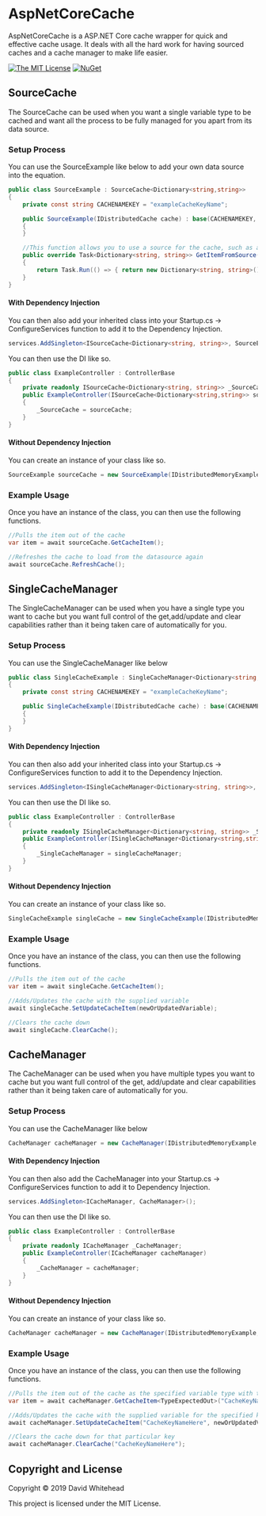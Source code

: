 # AspNetCoreCache

AspNetCoreCache is a ASP.NET Core cache wrapper for quick and effective cache usage. It deals with all the hard work for having sourced caches and a cache manager to make life easier.

[![The MIT License](https://img.shields.io/badge/license-MIT-orange.svg?style=flat-square&maxAge=3600)](https://raw.githubusercontent.com/lilpug/AspNetCoreCache/master/LICENSE)
[![NuGet](https://img.shields.io/nuget/v/AspNetCoreCache.svg?maxAge=3600)](https://www.nuget.org/packages/AspNetCoreCache/)

## SourceCache

The SourceCache can be used when you want a single variable type to be cached and want all the process to be fully managed for you apart from its data source.

### Setup Process

You can use the SourceExample like below to add your own data source into the equation.
```c#
public class SourceExample : SourceCache<Dictionary<string,string>>
{
    private const string CACHENAMEKEY = "exampleCacheKeyName";        

    public SourceExample(IDistributedCache cache) : base(CACHENAMEKEY, cache, new DistributedCacheEntryOptions().SetSlidingExpiration(TimeSpan.FromDays(1)))
    {                        
    }

    //This function allows you to use a source for the cache, such as a database call        
    public override Task<Dictionary<string, string>> GetItemFromSource()
    {            
        return Task.Run(() => { return new Dictionary<string, string>(); });
    }
}
```

#### With Dependency Injection

You can then also add your inherited class into your Startup.cs -> ConfigureServices function to add it to the Dependency Injection.
```c#
services.AddSingleton<ISourceCache<Dictionary<string, string>>, SourceExample>();
```

You can then use the DI like so.
```c#
public class ExampleController : ControllerBase
{
    private readonly ISourceCache<Dictionary<string, string>> _SourceCache;
    public ExampleController(ISourceCache<Dictionary<string,string>> sourceCache)
    {
        _SourceCache = sourceCache;
    }
}
```

#### Without Dependency Injection

You can create an instance of your class like so.
```c#
SourceExample sourceCache = new SourceExample(IDistributedMemoryExample);
```

### Example Usage

Once you have an instance of the class, you can then use the following functions.
```c#
//Pulls the item out of the cache
var item = await sourceCache.GetCacheItem();

//Refreshes the cache to load from the datasource again
await sourceCache.RefreshCache();
```


## SingleCacheManager

The SingleCacheManager can be used when you have a single type you want to cache but you want full control of the get,add/update and clear capabilities rather than it being taken care of automatically for you.

### Setup Process

You can use the SingleCacheManager like below
```c#
public class SingleCacheExample : SingleCacheManager<Dictionary<string, string>>
{
    private const string CACHENAMEKEY = "exampleCacheKeyName";

    public SingleCacheExample(IDistributedCache cache) : base(CACHENAMEKEY, cache, new DistributedCacheEntryOptions().SetSlidingExpiration(TimeSpan.FromDays(1)))
    {            
    }
}
```

#### With Dependency Injection

You can then also add your inherited class into your Startup.cs -> ConfigureServices function to add it to the Dependency Injection.
```c#
services.AddSingleton<ISingleCacheManager<Dictionary<string, string>>, SingleCacheExample>();
```

You can then use the DI like so.
```c#
public class ExampleController : ControllerBase
{
    private readonly ISingleCacheManager<Dictionary<string, string>> _SingleCacheManager;
    public ExampleController(ISingleCacheManager<Dictionary<string,string>> singleCacheManager)
    {
        _SingleCacheManager = singleCacheManager;
    }
}
```

#### Without Dependency Injection

You can create an instance of your class like so.
```c#
SingleCacheExample singleCache = new SingleCacheExample(IDistributedMemoryExample);
```

### Example Usage

Once you have an instance of the class, you can then use the following functions.
```c#
//Pulls the item out of the cache
var item = await singleCache.GetCacheItem();

//Adds/Updates the cache with the supplied variable
await singleCache.SetUpdateCacheItem(newOrUpdatedVariable);

//Clears the cache down 
await singleCache.ClearCache();
```

## CacheManager

The CacheManager can be used when you have multiple types you want to cache but you want full control of the get, add/update and clear capabilities rather than it being taken care of automatically for you.

### Setup Process

You can use the CacheManager like below
```c#
CacheManager cacheManager = new CacheManager(IDistributedMemoryExample, MemoryOptionsExample);
```

#### With Dependency Injection

You can then also add the CacheManager into your Startup.cs -> ConfigureServices function to add it to Dependency Injection.
```c#
services.AddSingleton<ICacheManager, CacheManager>();   
```

You can then use the DI like so.
```c#
public class ExampleController : ControllerBase
{
    private readonly ICacheManager _CacheManager;
    public ExampleController(ICacheManager cacheManager)
    {
        _CacheManager = cacheManager;
    }
}
```

#### Without Dependency Injection

You can create an instance of your class like so.
```c#
CacheManager cacheManager = new CacheManager(IDistributedMemoryExample, MemoryOptionsExample);
```

### Example Usage

Once you have an instance of the class, you can then use the following functions.
```c#
//Pulls the item out of the cache as the specified variable type with the provided key
var item = await cacheManager.GetCacheItem<TypeExpectedOut>("CacheKeyNameHere");

//Adds/Updates the cache with the supplied variable for the specified key
await cacheManager.SetUpdateCacheItem("CacheKeyNameHere", newOrUpdatedVariable);

//Clears the cache down for that particular key
await cacheManager.ClearCache("CacheKeyNameHere");
```

## Copyright and License
Copyright &copy; 2019 David Whitehead

This project is licensed under the MIT License.